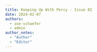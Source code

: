 ```yaml
---
title: Keeping Up With Percy - Issue 02
date: 2024-02-07
authors:
  - zoe-schaefer
  - admin
author_notes:
  - "Author"
  - "Editor"
---
```

